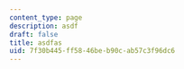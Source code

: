 ```yaml
---
content_type: page
description: asdf
draft: false
title: asdfas
uid: 7f30b445-ff58-46be-b90c-ab57c3f96dc6
---
```

